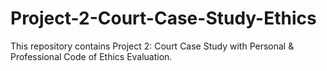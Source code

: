 # Project-2-Court-Case-Study-Ethics
This repository contains Project 2: Court Case Study with Personal &amp; Professional Code of Ethics Evaluation.
